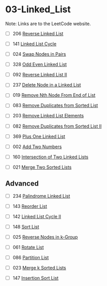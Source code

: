 # 03-Linked_List
Note: Links are to the LeetCode website.

- [ ] 206 [Reverse Linked List](https://leetcode.com/problems/reverse-linked-list/description/)

- [ ] 141 [Linked List Cycle](https://leetcode.com/problems/linked-list-cycle/description/)

- [ ] 024 [Swap Nodes in Pairs](https://leetcode.com/problems/swap-nodes-in-pairs/description/)

- [ ] 328 [Odd Even Linked List](https://leetcode.com/problems/odd-even-linked-list/description/)

- [ ] 092 [Reverse Linked List II](https://leetcode.com/problems/reverse-linked-list-ii/description/)

- [ ] 237 [Delete Node in a Linked List](https://leetcode.com/problems/delete-node-in-a-linked-list/description/)

- [ ] 019 [Remove Nth Node From End of List](https://leetcode.com/problems/remove-nth-node-from-end-of-list/description/)

- [ ] 083 [Remove Duplicates from Sorted List](https://leetcode.com/problems/remove-duplicates-from-sorted-list/description/)

- [ ] 203 [Remove Linked List Elements](https://leetcode.com/problems/remove-linked-list-elements/description/)

- [ ] 082 [Remove Duplicates from Sorted List II](https://leetcode.com/problems/remove-duplicates-from-sorted-list-ii/description/)

- [ ] 369 [Plus One Linked List](https://leetcode.com/problems/plus-one-linked-list/description/)

- [ ] 002 [Add Two Numbers](https://leetcode.com/problems/add-two-numbers/description/)

- [ ] 160 [Intersection of Two Linked Lists](https://leetcode.com/problems/intersection-of-two-linked-lists/description/)

- [ ] 021 [Merge Two Sorted Lists](https://leetcode.com/problems/merge-two-sorted-lists/description/)

## Advanced

- [ ] 234 [Palindrome Linked List](https://leetcode.com/problems/palindrome-linked-list/description/)

- [ ] 143 [Reorder List](https://leetcode.com/problems/reorder-list/description/)

- [ ] 142 [Linked List Cycle II](https://leetcode.com/problems/linked-list-cycle-ii/description/)

- [ ] 148 [Sort List](https://leetcode.com/problems/sort-list/description/)

- [ ] 025 [Reverse Nodes in k-Group](https://leetcode.com/problems/reverse-nodes-in-k-group/description/)

- [ ] 061 [Rotate List](https://leetcode.com/problems/rotate-list/description/)

- [ ] 086 [Partition List](https://leetcode.com/problems/partition-list/description/)

- [ ] 023 [Merge k Sorted Lists](https://leetcode.com/problems/merge-k-sorted-lists/description/)

- [ ] 147 [Insertion Sort List](https://leetcode.com/problems/insertion-sort-list/description/)
